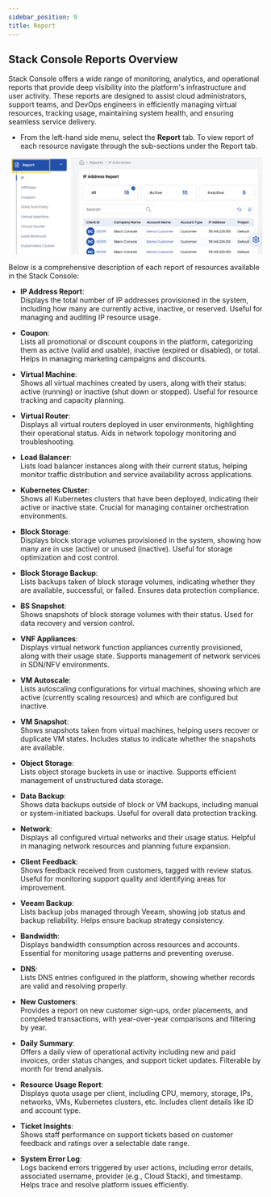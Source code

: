 ```yaml
---
sidebar_position: 9
title: Report
---
```


## Stack Console Reports Overview

Stack Console offers a wide range of monitoring, analytics, and operational reports that provide deep visibility into the platform's infrastructure and user activity. These reports are designed to assist cloud administrators, support teams, and DevOps engineers in efficiently managing virtual resources, tracking usage, maintaining system health, and ensuring seamless service delivery.

- From the left-hand side menu, select the **Report** tab. To view report of each resource navigate through the sub-sections under the Report tab.

![Report](images/report.png)

Below is a comprehensive description of each report of resources available in the Stack Console:

- **IP Address Report**:  
  Displays the total number of IP addresses provisioned in the system, including how many are currently active, inactive, or reserved. Useful for managing and auditing IP resource usage.

- **Coupon**:  
  Lists all promotional or discount coupons in the platform, categorizing them as active (valid and usable), inactive (expired or disabled), or total. Helps in managing marketing campaigns and discounts.

- **Virtual Machine**:  
  Shows all virtual machines created by users, along with their status: active (running) or inactive (shut down or stopped). Useful for resource tracking and capacity planning.

- **Virtual Router**:  
  Displays all virtual routers deployed in user environments, highlighting their operational status. Aids in network topology monitoring and troubleshooting.

- **Load Balancer**:  
  Lists load balancer instances along with their current status, helping monitor traffic distribution and service availability across applications.

- **Kubernetes Cluster**:  
  Shows all Kubernetes clusters that have been deployed, indicating their active or inactive state. Crucial for managing container orchestration environments.

- **Block Storage**:  
  Displays block storage volumes provisioned in the system, showing how many are in use (active) or unused (inactive). Useful for storage optimization and cost control.

- **Block Storage Backup**:  
  Lists backups taken of block storage volumes, indicating whether they are available, successful, or failed. Ensures data protection compliance.

- **BS Snapshot**:  
  Shows snapshots of block storage volumes with their status. Used for data recovery and version control.

- **VNF Appliances**:  
  Displays virtual network function appliances currently provisioned, along with their usage state. Supports management of network services in SDN/NFV environments.

- **VM Autoscale**:  
  Lists autoscaling configurations for virtual machines, showing which are active (currently scaling resources) and which are configured but inactive.

- **VM Snapshot**:  
  Shows snapshots taken from virtual machines, helping users recover or duplicate VM states. Includes status to indicate whether the snapshots are available.

- **Object Storage**:  
  Lists object storage buckets in use or inactive. Supports efficient management of unstructured data storage.

- **Data Backup**:  
  Shows data backups outside of block or VM backups, including manual or system-initiated backups. Useful for overall data protection tracking.

- **Network**:  
  Displays all configured virtual networks and their usage status. Helpful in managing network resources and planning future expansion.

- **Client Feedback**:  
  Shows feedback received from customers, tagged with review status. Useful for monitoring support quality and identifying areas for improvement.

- **Veeam Backup**:  
  Lists backup jobs managed through Veeam, showing job status and backup reliability. Helps ensure backup strategy consistency.

- **Bandwidth**:  
  Displays bandwidth consumption across resources and accounts. Essential for monitoring usage patterns and preventing overuse.

- **DNS**:  
  Lists DNS entries configured in the platform, showing whether records are valid and resolving properly.

- **New Customers**:  
  Provides a report on new customer sign-ups, order placements, and completed transactions, with year-over-year comparisons and filtering by year.

- **Daily Summary**:  
  Offers a daily view of operational activity including new and paid invoices, order status changes, and support ticket updates. Filterable by month for trend analysis.

- **Resource Usage Report**:  
  Displays quota usage per client, including CPU, memory, storage, IPs, networks, VMs, Kubernetes clusters, etc. Includes client details like ID and account type.

- **Ticket Insights**:  
  Shows staff performance on support tickets based on customer feedback and ratings over a selectable date range.

- **System Error Log**:  
  Logs backend errors triggered by user actions, including error details, associated username, provider (e.g., Cloud Stack), and timestamp. Helps trace and resolve platform issues efficiently.

